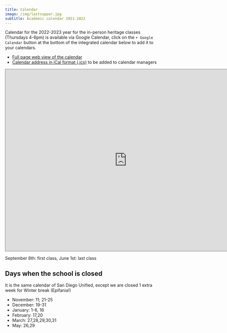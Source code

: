 ```yaml
---
title: Calendar
image: /img/lastsupper.jpg
subtitle: Academic calendar 2021-2022
---
```

Calendar for the 2022-2023 year for the in-person heritage classes (Thursdays 4-6pm) is available via Google Calendar, click on the `+ Google Calendar` button at the bottom of the integrated calendar below to add it to your calendars.

* [Full page web view of the calendar](https://calendar.google.com/calendar/embed?src=ftdcclbhb2376sq8hudue9nb50%40group.calendar.google.com)
* [Calendar address in iCal format (.ics)](https://calendar.google.com/calendar/ical/ftdcclbhb2376sq8hudue9nb50%40group.calendar.google.com/public/basic.ics) to be added to calendar managers

<iframe src="https://calendar.google.com/calendar/embed?height=600&wkst=1&bgcolor=%23ffffff&ctz=America%2FLos_Angeles&src=ZnRkY2NsYmhiMjM3NnNxOGh1ZHVlOW5iNTBAZ3JvdXAuY2FsZW5kYXIuZ29vZ2xlLmNvbQ&color=%23AD1457" style="border:solid 1px #777" width="800" height="600" frameborder="0" scrolling="no"></iframe>

September 8th: first class, June 1st: last class

## Days when the school is closed

It is the same calendar of San Diego Unified, except we are closed 1 extra week for Winter break (Epifania!)

* November: 11; 21-25
* December: 19-31
* January: 1-6, 16
* February: 17,20
* March: 27,28,29,30,31
* May: 26,29
